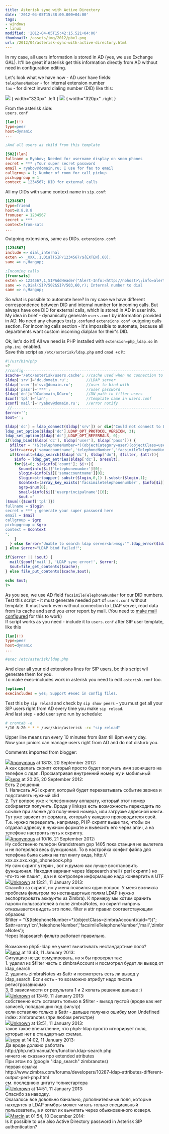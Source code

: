 ```yaml
---
title: Asterisk sync with Active Directory
date: '2012-04-05T15:38:00.000+04:00'
tags:
- windows
- linux
modified: '2012-04-05T15:42:15.521+04:00'
thumbnail: /assets/img/2012/pbx1.png
url: /2012/04/asterisk-sync-with-active-directory.html
---
```

In my case, all users information is stored in AD (yes, we use Exchange GAL). It'll be great if asterisk get this information directly from AD without need in configuration editing.

Let's look what we have now - AD user have fields:  
`telephoneNumber` - for internal extension number   
`fax` - for direct inward dialing number (DID) like this:  

![](/assets/img/2012/pbx1.png)
{ width="320px" .left }
![](/assets/img/2012/pbx2.png)
{ width="320px" .right }

<div style="clear:both"></div>

From the asterisk side:  
`users.conf`  
```ini
[lan](!)
type=peer
host=dynamic
...

;And all users as child from this template

[502](lan)
fullname = Ryabov; Needed for username display on snom phones
secret = *** ;Your super secret password
email = ryabov@domain.ru; I use for fax to email
callgroup = 1; Number of room for call pickup
pickupgroup = 1
context = 1234567; DID for external calls
```
All my DIDs with same context name in `sip.conf`:  
```ini
[1234567]
type=friend
host=8.8.8.8
fromuser = 1234567
secret = ***
context=from-sats
...
```
Outgoing extensions, same as DIDs. `extensions.conf`:  
```ini
[1234567]
include => dial_internal
exten => _XXX.,1,Dial(SIP/1234567/${EXTEN},60);
same => n,Hangup;

;Incoming calls
[from-sats]
exten => 1234567,1,SIPAddHeader("Alert-Info:<http://nohost>\;info=alert-external\;x-line-id=0"); Different ring melody for external calls
same => n,Dial(SIP/502&SIP/503,60,r); Internal number to dial
same => n,Hangup;
```
  
So what is possible to automate here? In my case we have different correspondence between DID and internal number for incoming calls. But always have one DID for external calls, which is stored in AD in user info. My idea in brief - dynamically generate `users.conf` by information provided in AD. No need any changes to` sip.conf `and `extensions.conf `outgoing calls section. For incoming calls section - it's impossible to automate, because all departments want custom incoming dialplan for their's DID.  

Ok, let's do it!) All we need is PHP installed with `extension=php_ldap.so` in `php.ini `enabled.  
Save this script as `/etc/asterisk/ldap.php` and `cmod +x` it:  
```php
#!/usr/bin/php
<?
//config------------------------------------------------------------------------
$cache='/etc/asterisk/users.cache'; //cache used when no connection to DC
$ldap['srv']='dc.domain.ru';        //LDAP server
$ldap['user']='svc@domain.ru';      //user to bind with
$ldap['pass']='***';                //user password
$ldap['dn']='DC=domain,DC=ru';      //DN path to filter users
$conf['tpl']='lan';                 //template name in users.conf
$conf['mail']='ryabov@domain.ru';   //error notify
 //------------------------------------------------------------------------------
$error='';
$out='';

$ldap['dc'] = ldap_connect($ldap['srv']) or die("Could not connect to LDAP!</br>");
ldap_set_option($ldap['dc'],LDAP_OPT_PROTOCOL_VERSION, 3);
ldap_set_option($ldap['dc'],LDAP_OPT_REFERRALS, 0);
if(ldap_bind($ldap['dc'], $ldap['user'], $ldap['pass'])) {
  $filter = "(&(telephoneNumber=*)(objectCategory=user)(objectClass=user)(samAccountName=*))";
  $attr=array('samaccountname','telephoneNumber','facsimileTelephoneNumber', 'userPrincipalName');
  if($result=ldap_search($ldap['dc'], $ldap['dn'], $filter, $attr)){
    $info = ldap_get_entries($ldap['dc'], $result);
    for($i=0; $i<$info['count']; $i++){
      $num=$info[$i]['telephonenumber'][0];
      $login=$info[$i]['samaccountname'][0];
      $login=strtoupper( substr($login,0,1) ).substr($login,1);
      $context=(array_key_exists('facsimiletelephonenumber', $info[$i]))?$info[$i]['facsimiletelephonenumber'][0]:'users';
      $grp=$num[0];
      $mail=$info[$i]['userprincipalname'][0];
      $out.="
[$num]({$conf['tpl']})
fullname = $login
secret = *** ; generate your super password here
email = $mail
callgroup = $grp
pickupgroup = $grp
context = $context
";
    }
  } else $error="Unable to search ldap server<br>msg:'".ldap_error($ldap['dc'])."'</br>";
} else $error="LDAP bind failed!";

if($error || !$out) {
  mail($conf['mail'], 'LDAP sync error!', $error);
  $out=file_get_contents($cache);
} else file_put_contents($cache,$out);

echo $out;
?>
```
As you see, we use AD field `facsimileTelephoneNumber` for our DID numbers. Test this script - it must generate needed part of `users.conf` without template. It must work even without connection to LDAP server, read data from its cache and send you error report by mail. (You need to [make mail configured](/2011/09/debian-mail-notification-by-gmail.html) for this to work)  
If script works as you need - include it to `users.conf` after SIP user template, like this  
```ini
[lan](!)
type=peer
host=dynamic
...

#exec /etc/asterisk/ldap.php
```
And clear all your old extensions lines for SIP users, bc this script wil generate them for you.   
To make exec-includes work in asterisk you need to edit `asterisk.conf` too.  
```ini
[options]
execincludes = yes; Support #exec in config files.
```

Test this by `sip reload` and check by `sip show peers` - you must get all your SIP users right from AD every time you make `sip reload`.  
And last step - add user sync run by schedule:  
```bash
# crontab -e
*/10 8-20 * * * /usr/sbin/asterisk -rx "sip reload"
```
Upper line means run every 10 minutes from 8am till 8pm every day.  
Now your juniors can manage users right from AD and do not disturb you.

Comments imported from blogger:
<div class="comment"><img src="//resources.blogblog.com/img/blank.gif"/><a href="#">Anonymous</a> at <time datetime="2012-09-20T18:13:42.452+04:00">18:13, 20 September 2012</time>:<br/>
А как сделать скрипт который просто будет получать имя звонящего на телефон с лдап. Просматривая внутренний номер ну и мобильный</div>
<div class="comment"><img src="//blogger.googleusercontent.com/img/b/R29vZ2xl/AVvXsEjPIpsFZxeXhwYiaSZFfaBPHaq47D5RjLrUTuKOI_W56xwu2EUEm5gpwBmn6mTlXeSGQMaEmVd4aZENpSrUZQxNXaELJA-QehvcCmMPoa7dXhqdTPW34s6syA1ZCo6yvsI/s1600/avatar.png"/><a href="https://www.blogger.com/profile/15219082553292373774">sepa</a> at <time datetime="2012-09-20T20:25:37.547+04:00">20:25, 20 September 2012</time>:<br/>
Есть 2 решения:<br />1. Написать AGI скрипт, который будет перехватывать событие звонка и подставлять нужный clid<br />2. Тут вопрос уже к телефонному аппарату, который этот номер собирается получить. Вроде у linksys есть возможность переходить по ссылке при звонке для получения номера, или загрузке адресной книги. Тут уже зависит от формата, который у каждого производителя свой. Т.е. нужно переделать, например, PHP-скрипт выше так, чтобы он отдавал адреску в нужном формате и вывесить его через апач, а на телефоне настроить путь к скрипту.</div>
<div class="comment"><img src="//resources.blogblog.com/img/blank.gif"/><a href="#">Anonymous</a> at <time datetime="2012-09-21T10:16:48.988+04:00">10:16, 21 September 2012</time>:<br/>
Ну собственно телефон Grandstream gxp 1405 пока станция не вылетела и не потерялся весь функционал. То в настройка конфиг файла для телефона была сылка на тел книгу вида, http://ххх.хх.ххх.х/gs_phonebook.php<br />Ну сам скрипт утерян , вот и думаю как лучше восстановить функционал. Находил вариант через ldapsearch shell ( perl скрипт ) но что-то не пашет , да и в контролере информацию надо конвертить в UTF<br /></div>
<div class="comment"><img src="//www.blogger.com/img/blogger_logo_round_35.png"/><a href="https://www.blogger.com/profile/03461266324042514849">Unknown</a> at <time datetime="2013-01-11T13:21:56.869+04:00">13:21, 11 January 2013</time>:<br/>
Спасибо за скрипт, но у меня появился один вопрос. У меня возникла проблема фильтром по нестандартных полям LDAP (нужно экспортировать аккаунты из Zimbra). К примеру мы хотим хранить пароли пользователей в поле zimbraNotes, но скрипт напрочь отказывается видеть это поле. filter и attr правил соответствующим образом:<br />$filter = &quot;(&amp;(telephoneNumber=*)(objectClass=zimbraAccount)(uid=*))&quot;;<br />$attr=array(&#39;cn&#39;,&#39;telephoneNumber&#39;,&#39;facsimileTelephoneNumber&#39;,&#39;mail&#39;,&#39;zimbraNotes&#39;);<br />Через ldapsearch фильтр работает правильно.<br /><br />Возможно php5-ldap не умеет вычитывать нестандартные поля?</div>
<div class="comment"><img src="//blogger.googleusercontent.com/img/b/R29vZ2xl/AVvXsEjPIpsFZxeXhwYiaSZFfaBPHaq47D5RjLrUTuKOI_W56xwu2EUEm5gpwBmn6mTlXeSGQMaEmVd4aZENpSrUZQxNXaELJA-QehvcCmMPoa7dXhqdTPW34s6syA1ZCo6yvsI/s1600/avatar.png"/><a href="https://www.blogger.com/profile/15219082553292373774">sepa</a> at <time datetime="2013-01-11T13:43:10.022+04:00">13:43, 11 January 2013</time>:<br/>
Ситуацию негде сэмулировать, но я бы проверял так:<br />1. удалил из $filter часть с zimbraAccount и посмотрел будет ли вывод от ldap_search<br />2. удалить zimbraNotes из $attr и посмотреть есть ли вывод у ldap_search. Если есть - то возможно атрибут надо писать регистрозависимо<br />3. В зависимости от результата 1 и 2 копать решение дальше :)<br /></div>
<div class="comment"><img src="//www.blogger.com/img/blogger_logo_round_35.png"/><a href="https://www.blogger.com/profile/03461266324042514849">Unknown</a> at <time datetime="2013-01-11T13:49:50.423+04:00">13:49, 11 January 2013</time>:<br/>
собственно есть оставить только в $filter - вывод пустой (вроде как нет записей, попадающих под фильтр)<br />если оставляю только в $attr - дальше получаю ошибку мол Undefined index: zimbranotes (при любом регистре)</div>
<div class="comment"><img src="//www.blogger.com/img/blogger_logo_round_35.png"/><a href="https://www.blogger.com/profile/03461266324042514849">Unknown</a> at <time datetime="2013-01-11T13:51:25.979+04:00">13:51, 11 January 2013</time>:<br/>
такое такое впечатление, что php5-ldap просто игнорирует поля, которых нет в стандартных схемах.</div>
<div class="comment"><img src="//blogger.googleusercontent.com/img/b/R29vZ2xl/AVvXsEjPIpsFZxeXhwYiaSZFfaBPHaq47D5RjLrUTuKOI_W56xwu2EUEm5gpwBmn6mTlXeSGQMaEmVd4aZENpSrUZQxNXaELJA-QehvcCmMPoa7dXhqdTPW34s6syA1ZCo6yvsI/s1600/avatar.png"/><a href="https://www.blogger.com/profile/15219082553292373774">sepa</a> at <time datetime="2013-01-11T14:02:16.269+04:00">14:02, 11 January 2013</time>:<br/>
Да вроде должно работать<br />http://php.net/manual/en/function.ldap-search.php<br />ничего не сказано про extended atributes<br />При этом по (google &quot;ldap_search&quot; zimbranotes)<br />первая ссылка<br />http://www.zimbra.com/forums/developers/10287-ldap-attributes-different-output-perl-php.html<br />см. последнюю цитату топикстартера</div>
<div class="comment"><img src="//www.blogger.com/img/blogger_logo_round_35.png"/><a href="https://www.blogger.com/profile/03461266324042514849">Unknown</a> at <time datetime="2013-01-11T14:51:05.150+04:00">14:51, 11 January 2013</time>:<br/>
Спасибо за наводку.<br />Оказалось все довольно банально, дополнительные поля, которые находятся в LDAP зимбры может читать только специальный пользователь, а я хотел их вычитать через обыкновенного юзверя.</div>
<div class="comment"><img src="//resources.blogblog.com/img/blank.gif"/><a href="#">Marcin</a> at <time datetime="2014-12-10T01:54:36.608+03:00">01:54, 10 December 2014</time>:<br/>Is it possible to use also Active Directory password in Asterisk SIP authentication?</div>
